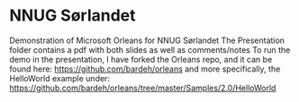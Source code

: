 # NNUG Sørlandet
Demonstration of Microsoft Orleans for NNUG Sørlandet
The Presentation folder contains a pdf with both slides as well as comments/notes
To run the demo in the presentation, I have forked the Orleans repo, and it can be found here:
https://github.com/bardeh/orleans
and more specifically, the HelloWorld example under:
https://github.com/bardeh/orleans/tree/master/Samples/2.0/HelloWorld

